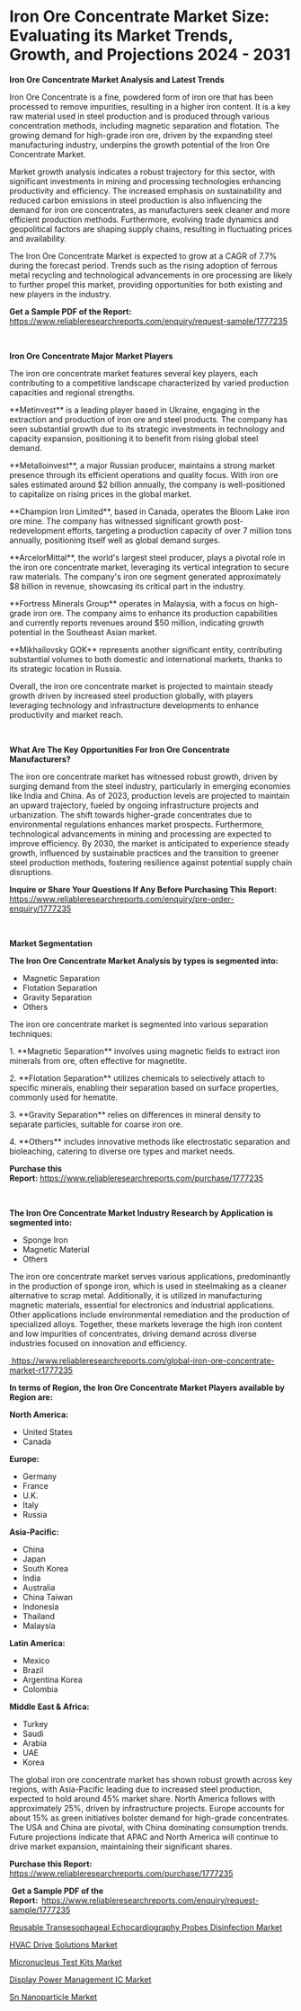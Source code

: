 <p><h1>Iron Ore Concentrate Market Size: Evaluating its Market Trends, Growth, and Projections 2024 - 2031</h1></p><p><strong>Iron Ore Concentrate Market Analysis and Latest Trends</strong></p>
<p><p>Iron Ore Concentrate is a fine, powdered form of iron ore that has been processed to remove impurities, resulting in a higher iron content. It is a key raw material used in steel production and is produced through various concentration methods, including magnetic separation and flotation. The growing demand for high-grade iron ore, driven by the expanding steel manufacturing industry, underpins the growth potential of the Iron Ore Concentrate Market.</p><p>Market growth analysis indicates a robust trajectory for this sector, with significant investments in mining and processing technologies enhancing productivity and efficiency. The increased emphasis on sustainability and reduced carbon emissions in steel production is also influencing the demand for iron ore concentrates, as manufacturers seek cleaner and more efficient production methods. Furthermore, evolving trade dynamics and geopolitical factors are shaping supply chains, resulting in fluctuating prices and availability.</p><p>The Iron Ore Concentrate Market is expected to grow at a CAGR of 7.7% during the forecast period. Trends such as the rising adoption of ferrous metal recycling and technological advancements in ore processing are likely to further propel this market, providing opportunities for both existing and new players in the industry.</p></p>
<p><strong>Get a Sample PDF of the Report:&nbsp;</strong> <a href="https://www.reliableresearchreports.com/enquiry/request-sample/1777235?utm_campaign=38&utm_medium=2&utm_source=Github&utm_content=ia&utm_term=10112024&utm_id=iron-ore-concentrate">https://www.reliableresearchreports.com/enquiry/request-sample/1777235</a></p>
<p>&nbsp;</p>
<p><strong>Iron Ore Concentrate Major Market Players</strong></p>
<p><p>The iron ore concentrate market features several key players, each contributing to a competitive landscape characterized by varied production capacities and regional strengths. </p><p>**Metinvest** is a leading player based in Ukraine, engaging in the extraction and production of iron ore and steel products. The company has seen substantial growth due to its strategic investments in technology and capacity expansion, positioning it to benefit from rising global steel demand.</p><p>**Metalloinvest**, a major Russian producer, maintains a strong market presence through its efficient operations and quality focus. With iron ore sales estimated around $2 billion annually, the company is well-positioned to capitalize on rising prices in the global market.</p><p>**Champion Iron Limited**, based in Canada, operates the Bloom Lake iron ore mine. The company has witnessed significant growth post-redevelopment efforts, targeting a production capacity of over 7 million tons annually, positioning itself well as global demand surges.</p><p>**ArcelorMittal**, the world's largest steel producer, plays a pivotal role in the iron ore concentrate market, leveraging its vertical integration to secure raw materials. The company's iron ore segment generated approximately $8 billion in revenue, showcasing its critical part in the industry.</p><p>**Fortress Minerals Group** operates in Malaysia, with a focus on high-grade iron ore. The company aims to enhance its production capabilities and currently reports revenues around $50 million, indicating growth potential in the Southeast Asian market.</p><p>**Mikhailovsky GOK** represents another significant entity, contributing substantial volumes to both domestic and international markets, thanks to its strategic location in Russia.</p><p>Overall, the iron ore concentrate market is projected to maintain steady growth driven by increased steel production globally, with players leveraging technology and infrastructure developments to enhance productivity and market reach.</p></p>
<p>&nbsp;</p>
<p><strong>What Are The Key Opportunities For Iron Ore Concentrate Manufacturers?</strong></p>
<p><p>The iron ore concentrate market has witnessed robust growth, driven by surging demand from the steel industry, particularly in emerging economies like India and China. As of 2023, production levels are projected to maintain an upward trajectory, fueled by ongoing infrastructure projects and urbanization. The shift towards higher-grade concentrates due to environmental regulations enhances market prospects. Furthermore, technological advancements in mining and processing are expected to improve efficiency. By 2030, the market is anticipated to experience steady growth, influenced by sustainable practices and the transition to greener steel production methods, fostering resilience against potential supply chain disruptions.</p></p>
<p><strong>Inquire or Share Your Questions If Any Before Purchasing This Report:</strong> <a href="https://www.reliableresearchreports.com/enquiry/pre-order-enquiry/1777235?utm_campaign=38&utm_medium=2&utm_source=Github&utm_content=ia&utm_term=10112024&utm_id=iron-ore-concentrate">https://www.reliableresearchreports.com/enquiry/pre-order-enquiry/1777235</a></p>
<p>&nbsp;</p>
<p><strong>Market Segmentation</strong></p>
<p><strong>The Iron Ore Concentrate Market Analysis by types is segmented into:</strong></p>
<p><ul><li>Magnetic Separation</li><li>Flotation Separation</li><li>Gravity Separation</li><li>Others</li></ul></p>
<p><p>The iron ore concentrate market is segmented into various separation techniques: </p><p>1. **Magnetic Separation** involves using magnetic fields to extract iron minerals from ore, often effective for magnetite.</p><p>2. **Flotation Separation** utilizes chemicals to selectively attach to specific minerals, enabling their separation based on surface properties, commonly used for hematite.</p><p>3. **Gravity Separation** relies on differences in mineral density to separate particles, suitable for coarse iron ore.</p><p>4. **Others** includes innovative methods like electrostatic separation and bioleaching, catering to diverse ore types and market needs.</p></p>
<p><strong>Purchase this Report:&nbsp;</strong><a href="https://www.reliableresearchreports.com/purchase/1777235?utm_campaign=38&utm_medium=2&utm_source=Github&utm_content=ia&utm_term=10112024&utm_id=iron-ore-concentrate">https://www.reliableresearchreports.com/purchase/1777235</a></p>
<p>&nbsp;</p>
<p><strong>The Iron Ore Concentrate Market Industry Research by Application is segmented into:</strong></p>
<p><ul><li>Sponge Iron</li><li>Magnetic Material</li><li>Others</li></ul></p>
<p><p>The iron ore concentrate market serves various applications, predominantly in the production of sponge iron, which is used in steelmaking as a cleaner alternative to scrap metal. Additionally, it is utilized in manufacturing magnetic materials, essential for electronics and industrial applications. Other applications include environmental remediation and the production of specialized alloys. Together, these markets leverage the high iron content and low impurities of concentrates, driving demand across diverse industries focused on innovation and efficiency.</p></p>
<p><a href="https://www.reliableresearchreports.com/global-iron-ore-concentrate-market-r1777235?utm_campaign=38&utm_medium=2&utm_source=Github&utm_content=ia&utm_term=10112024&utm_id=iron-ore-concentrate">&nbsp;https://www.reliableresearchreports.com/global-iron-ore-concentrate-market-r1777235</a></p>
<p><strong>In terms of Region, the Iron Ore Concentrate Market Players available by Region are:</strong></p>
<p>
    <p> <strong> North America: </strong>
        <ul>
            <li>United States</li>
            <li>Canada</li>
        </ul>
        </p> 
    <p> <strong> Europe: </strong>
        <ul>
            <li>Germany</li>
            <li>France</li>
            <li>U.K.</li>
            <li>Italy</li>
            <li>Russia</li>
        </ul>
        </p> 
    <p> <strong> Asia-Pacific: </strong>
        <ul>
            <li>China</li>
            <li>Japan</li>
            <li>South Korea</li>
            <li>India</li>
            <li>Australia</li>
            <li>China Taiwan</li>
            <li>Indonesia</li>
            <li>Thailand</li>
            <li>Malaysia</li>
        </ul>
        </p> 
    <p> <strong> Latin America: </strong>
        <ul>
            <li>Mexico</li>
            <li>Brazil</li>
            <li>Argentina Korea</li>
            <li>Colombia</li>
        </ul>
        </p> 
    <p> <strong> Middle East & Africa: </strong>
        <ul>
            <li>Turkey</li>
            <li>Saudi</li>
            <li>Arabia</li>
            <li>UAE</li>
            <li>Korea</li>
        </ul>
    </p>
    </p>
<p><p>The global iron ore concentrate market has shown robust growth across key regions, with Asia-Pacific leading due to increased steel production, expected to hold around 45% market share. North America follows with approximately 25%, driven by infrastructure projects. Europe accounts for about 15% as green initiatives bolster demand for high-grade concentrates. The USA and China are pivotal, with China dominating consumption trends. Future projections indicate that APAC and North America will continue to drive market expansion, maintaining their significant shares.</p></p>
<p><strong>Purchase this Report: </strong><a href="https://www.reliableresearchreports.com/purchase/1777235?utm_campaign=38&utm_medium=2&utm_source=Github&utm_content=ia&utm_term=10112024&utm_id=iron-ore-concentrate">https://www.reliableresearchreports.com/purchase/1777235</a></p>
<p>&nbsp;<strong>Get a Sample PDF of the Report:&nbsp;&nbsp;</strong><a href="https://www.reliableresearchreports.com/enquiry/request-sample/1777235?utm_campaign=38&utm_medium=2&utm_source=Github&utm_content=ia&utm_term=10112024&utm_id=iron-ore-concentrate">https://www.reliableresearchreports.com/enquiry/request-sample/1777235</a></p>
<p><strong></strong></p>
<p><p><a href="https://issuu.com/reportprime-2/docs/reusable-transesophageal-echocardio_639385da45c940?utm_campaign=38&utm_medium=2&utm_source=Github&utm_content=ia&utm_term=10112024&utm_id=iron-ore-concentrate">Reusable Transesophageal Echocardiography Probes Disinfection Market</a></p><p><a href="https://www.linkedin.com/pulse/hvac-drive-solutions-market-investigation-industry-evolution-0gkjc?utm_campaign=38&utm_medium=2&utm_source=Github&utm_content=ia&utm_term=10112024&utm_id=iron-ore-concentrate">HVAC Drive Solutions Market</a></p><p><a href="https://issuu.com/reportprime-2/docs/micronucleus-test-kits-market-size-_c0790cb17f3e05?utm_campaign=38&utm_medium=2&utm_source=Github&utm_content=ia&utm_term=10112024&utm_id=iron-ore-concentrate">Micronucleus Test Kits Market</a></p><p><a href="https://www.linkedin.com/pulse/display-power-management-ic-market-size-share-analysis-eiiuc?utm_campaign=38&utm_medium=2&utm_source=Github&utm_content=ia&utm_term=10112024&utm_id=iron-ore-concentrate">Display Power Management IC Market</a></p><p><a href="https://github.com/mac1evjen/Market-Research-Report-List-1/blob/main/sn-nanoparticle-market.md?utm_campaign=38&utm_medium=2&utm_source=Github&utm_content=ia&utm_term=10112024&utm_id=iron-ore-concentrate">Sn Nanoparticle Market</a></p></p>